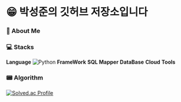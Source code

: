 
# :grin:  박성준의 깃허브 저장소입니다

### 💬 About Me

### :computer: Stacks

**Language**
<img alt="Python" src ="https://img.shields.io/badge/Python-3776AB.svg?&style=for-the-badge&logo=Python&logoColor=white"/>
**FrameWork**
**SQL Mapper**
**DataBase**
**Cloud**
**Tools**

### :pager: **Algorithm**

[![Solved.ac Profile](http://mazassumnida.wtf/api/v2/generate_badge?boj=ckckckemfdjdhk)](https://solved.ac/ckckckemfdjdhk/)
